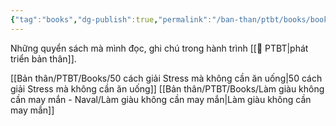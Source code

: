 ```yaml
---
{"tag":"books","dg-publish":true,"permalink":"/ban-than/ptbt/books/books/","dgPassFrontmatter":true}
---
```


Những quyển sách mà mình đọc, ghi chú trong hành trình [[💎 PTBT\|phát triển bản thân]].

[[Bản thân/PTBT/Books/50 cách giải Stress mà không cần ăn uống\|50 cách giải Stress mà không cần ăn uống]] 
[[Bản thân/PTBT/Books/Làm giàu không cần may mắn - Naval/Làm giàu không cần may mắn\|Làm giàu không cần may mắn]] 